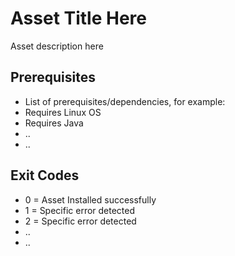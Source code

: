 # Asset Title Here

Asset description here

## Prerequisites

*   List of prerequisites/dependencies, for example:
*   Requires Linux OS
*   Requires Java
*   ..
*   ..

## Exit Codes

*   0 = Asset Installed successfully
*   1 = Specific error detected
*   2 = Specific error detected
*   ..
*   ..

